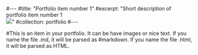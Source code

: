 #---
#title: "Portfolio item number 1"
#excerpt: "Short description of portfolio item number 1<br/><img src='/images/500x300.png'>"
#collection: portfolio
#---

#This is an item in your portfolio. It can be have images or nice text. If you name the file .md, it will be parsed as #markdown. If you name the file .html, it will be parsed as HTML. 
